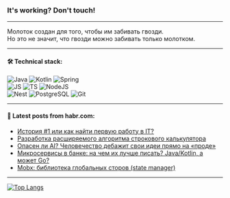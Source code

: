### It's working? Don't touch!

---
Молоток создан для того, чтобы им забивать гвозди. <br>
Но это не значит, что гвозди можно забивать только молотком.

---

#### 🛠️ Technical stack:

![Java](https://img.shields.io/badge/Java-informational?logo=Oracle&style=flat&logoColor=white&color=FF4500)
![Kotlin](https://img.shields.io/badge/Kotlin-informational?logo=Kotlin&style=flat&logoColor=white&color=774D97)
![Spring](https://img.shields.io/badge/SpringBoot-informational?logo=SpringBoot&style=flat&logoColor=white&color=6DB33F) <br>
![JS](https://img.shields.io/badge/JS-informational?logo=javaScript&style=flat&logoColor=black&color=F7Df1E)
![TS](https://img.shields.io/badge/TypeScript-informational?logo=typeScript&style=flat&logoColor=black&color=0667A8)
![NodeJS](https://img.shields.io/badge/NodeJS-informational?logo=node.js&style=flat&logoColor=white&color=70A760) <br>
![Nest](https://img.shields.io/badge/NestJS-informational?logo=NestJS&style=flat&logoColor=white&color=E0234E)
![PostgreSQL](https://img.shields.io/badge/PostgreSQL-informational?logo=PostgreSQL&style=flat&logoColor=white&color=DAA520)
![Git](https://img.shields.io/badge/Git-informational?logo=git&style=flat&logoColor=white&color=778899)

___

#### 💬 Latest posts from habr.com:

<!-- BLOG-POST-LIST:START -->
- [История #1 или как найти первую работу в IT?](https://habr.com/ru/articles/747944/?utm_source=habrahabr&utm_medium=rss&utm_campaign=747944)
- [Разработка расширяемого алгоритма строкового калькулятора](https://habr.com/ru/articles/747920/?utm_source=habrahabr&utm_medium=rss&utm_campaign=747920)
- [Опасен ли AI? Человечество дебажит свои идеи прямо на «проде»](https://habr.com/ru/articles/723048/?utm_source=habrahabr&utm_medium=rss&utm_campaign=723048)
- [Микросервисы в банке: на чем их лучше писать? Java/Kotlin, а может Go?](https://habr.com/ru/companies/rshb/articles/747898/?utm_source=habrahabr&utm_medium=rss&utm_campaign=747898)
- [Mobx: библиотека глобальных сторов &lpar;state manager&rpar;](https://habr.com/ru/articles/747884/?utm_source=habrahabr&utm_medium=rss&utm_campaign=747884)
<!-- BLOG-POST-LIST:END -->

---
[![Top Langs](https://github-readme-stats-git-master-advtsetting-gmailcom.vercel.app/api/top-langs/?username=zloylis&langs_count=10&hide_title=false&title_color=e6edf3&size_weight=0.5&count_weight=0.5&layout=compact&hide_border=true&theme=dracula)](https://github.com/zloylis)

<!-- ![GitHub stats](https://github-readme-stats-git-master-advtsetting-gmailcom.vercel.app/api?username=zloylis&show_icons=true&hide_border=true&theme=dracula&hide_title=true&include_all_commits=true&count_private=true&hide=contribs&hide_rank=true) -->
